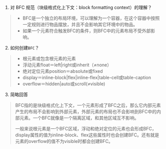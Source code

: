 1. 对 BFC 规范（块级格式化上下文：block formatting context）的理解？
> - BFC是一个独立的布局环境，可以理解为一个容器，在这个容器中按照一定规则进行物品摆放，并且不会影响其它环境中的物品。
> - 如果一个元素符合触发BFC的条件，则BFC中的元素布局不受外部影响。

2. 如何创建`BFC`？
> - 根元素或包含根元素的元素
> - 浮动元素float＝left|right或inherit（≠none）
> - 绝对定位元素position＝absolute或fixed
> - display＝inline-block|flex|inline-flex|table-cell或table-caption
> - overflow＝hidden|auto或scroll(≠visible)

3. 简略回答
> BFC指的是块级格式化上下文，一个元素形成了BFC之后，那么它内部元素产生的布局不会影响到外部元素，外部元素的布局也不会影响到BFC中的内部元素。一个BFC就像是一个隔离区域，和其他区域互不影响。
>
> 一般来说根元素是一个BFC区域，浮动和绝对定位的元素也会形成BFC，display属性的值为inline-block、flex这些属性时也会创建BFC。还有就是元素的overflow的值不为visible时都会创建BFC。

